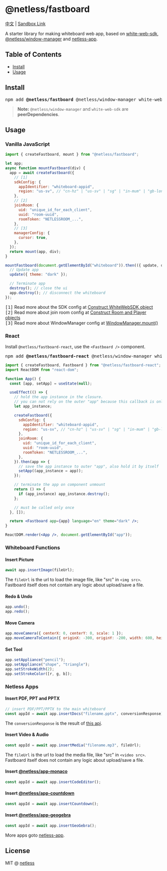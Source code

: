 # @netless/fastboard

[中文](./README-zh.md) | [Sandbox Link](https://codesandbox.io/s/vanilla-fastboard-example-trns09?file=/src/index.ts)

A starter library for making whiteboard web app, based on [white-web-sdk](https://www.npmjs.com/package/white-web-sdk), [@netless/window-manager](https://www.npmjs.com/package/@netless/window-manager) and [netless-app](https://github.com/netless-io/netless-app).

## Table of Contents

- [Install](#install)
- [Usage](#usage)

## Install

<pre class="language-bash">
npm add <b>@netless/fastboard</b> @netless/window-manager white-web-sdk
</pre>

> **Note:** `@netless/window-manager` and `white-web-sdk` are **peerDependencies**.

## Usage

### Vanilla JavaScript

```js
import { createFastboard, mount } from "@netless/fastboard";

let app;
async function mountFastboard(div) {
  app = await createFastboard({
    // [1]
    sdkConfig: {
      appIdentifier: "whiteboard-appid",
      region: "us-sv", // "cn-hz" | "us-sv" | "sg" | "in-mum" | "gb-lon"
    },
    // [2]
    joinRoom: {
      uid: "unique_id_for_each_client",
      uuid: "room-uuid",
      roomToken: "NETLESSROOM_...",
    },
    // [3]
    managerConfig: {
      cursor: true,
    },
  });
  return mount(app, div);
}

mountFastboard(document.getElementById("whiteboard")).then(({ update, destroy }) => {
  // Update app
  update({ theme: "dark" });

  // Terminate app
  destroy(); // close the ui
  app.destroy(); // disconnect the whiteboard
});
```

<samp>[1]</samp> Read more about the SDK config at [Construct WhiteWebSDK object](https://developer.netless.link/javascript-en/home/construct-white-web-sdk)\
<samp>[2]</samp> Read more about join room config at [Construct Room and Player objects](https://developer.netless.link/javascript-en/home/construct-room-and-player)\
<samp>[3]</samp> Read more about WindowManager config at [WindowManager.mount()](https://github.com/netless-io/window-manager/blob/master/docs/api.md#mount)

### React

Install `@netless/fastboard-react`, use the `<Fastboard />` component.

<pre class="language-bash">
npm add <b>@netless/fastboard-react</b> @netless/window-manager white-web-sdk react react-dom
</pre>

```jsx
import { createFastboard, Fastboard } from "@netless/fastboard-react";
import ReactDOM from "react-dom";

function App() {
  const [app, setApp] = useState(null);

  useEffect(() => {
    // hold the app instance in the closure.
    // you can not rely on the outer "app" because this callback is only called once.
    let app_instance;

    createFastboard({
      sdkConfig: {
        appIdentifier: "whiteboard-appid",
        region: "us-sv", // "cn-hz" | "us-sv" | "sg" | "in-mum" | "gb-lon"
      },
      joinRoom: {
        uid: "unique_id_for_each_client",
        uuid: "room-uuid",
        roomToken: "NETLESSROOM_...",
      },
    }).then(app => {
      // save the app instance to outer "app", also hold it by itself
      setApp((app_instance = app));
    });

    // terminate the app on component unmount
    return () => {
      if (app_instance) app_instance.destroy();
    };

    // must be called only once
  }, []);

  return <Fastboard app={app} language="en" theme="dark" />;
}

ReactDOM.render(<App />, document.getElementById("app"));
```

### Whiteboard Functions

#### Insert Picture

```js
await app.insertImage(fileUrl);
```

The `fileUrl` is the url to load the image file, like "src" in `<img src>`.
Fastboard itself does not contain any logic about upload/save a file.

#### Redo & Undo

```js
app.undo();
app.redo();
```

#### Move Camera

```js
app.moveCamera({ centerX: 0, centerY: 0, scale: 1 });
app.moveCameraToContain({ originX: -300, originY: -200, width: 600, height: 400 });
```

#### Set Tool

```js
app.setAppliance("pencil");
app.setAppliance("shape", "triangle");
app.setStrokeWidth(2);
app.setStrokeColor([r, g, b]);
```

### Netless Apps

#### Insert PDF, PPT and PPTX

```js
// insert PDF/PPT/PPTX to the main whiteboard
const appId = await app.insertDocs("filename.pptx", conversionResponse);
```

The `conversionResponse` is the result of [this api](https://developer.netless.link/server-en/home/server-conversion#get-query-task-conversion-progress).

#### Insert Video & Audio

```js
const appId = await app.insertMedia("filename.mp3", fileUrl);
```

The `fileUrl` is the url to load the media file, like "src" in `<video src>`.
Fastboard itself does not contain any logic about upload/save a file.

#### Insert [@netless/app-monaco](https://github.com/netless-io/netless-app/tree/master/packages/app-monaco)

```js
const appId = await app.insertCodeEditor();
```

#### Insert [@netless/app-countdown](https://github.com/netless-io/netless-app/tree/master/packages/app-countdown)

```js
const appId = await app.insertCountdown();
```

#### Insert [@netless/app-geogebra](https://github.com/netless-io/netless-app/tree/master/packages/app-geogebra)

```js
const appId = await app.insertGeoGebra();
```

More apps goto [netless-app](#https://github.com/netless-io/netless-app).

## License

MIT @ [netless](https://github.com/netless-io)
